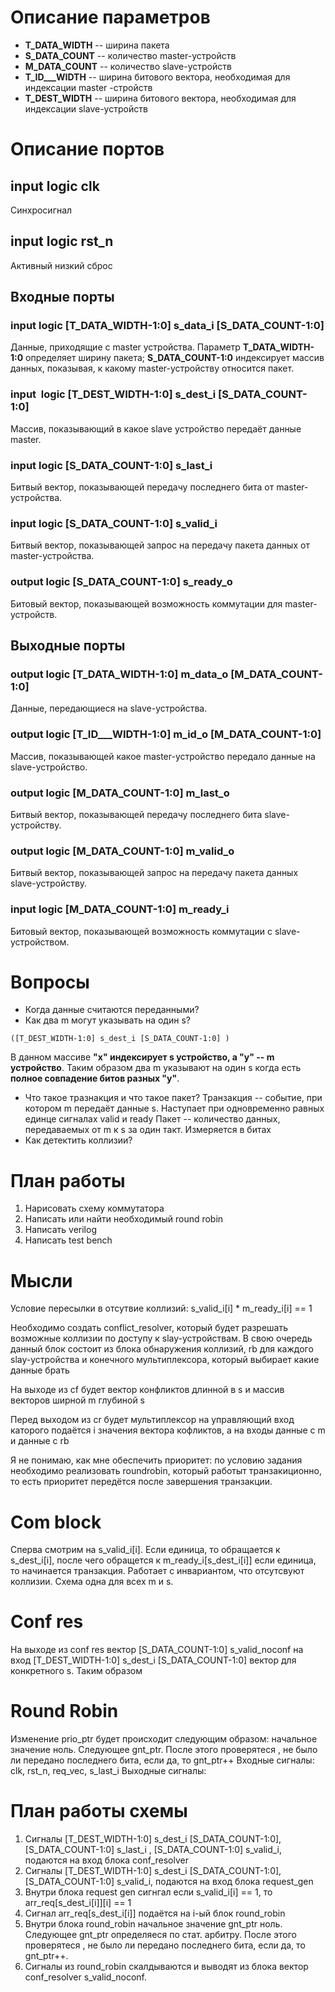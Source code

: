 # Описание параметров
- **T_DATA_WIDTH** -- ширина пакета
- **S_DATA_COUNT** -- количество master-устройств
- **M_DATA_COUNT** -- количество slave-устройств
- **T_ID___WIDTH** -- ширина битового вектора, необходимая для индексации master -стройств
- **T_DEST_WIDTH** -- ширина битового вектора, необходимая для индексации slave-устройств

# Описание портов
## input logic clk
Синхросигнал
## input logic rst_n 
Активный низкий сброс
## Входные порты
### input logic [T_DATA_WIDTH-1:0] s_data_i [S_DATA_COUNT-1:0]
Данные, приходящие с master устройства. Параметр **T_DATA_WIDTH-1:0** определяет ширину пакета; **S_DATA_COUNT-1:0** индексирует массив данных, показывая, к какому master-устройству относится пакет.
### input  logic [T_DEST_WIDTH-1:0] s_dest_i [S_DATA_COUNT-1:0]
Массив, показывающий в какое slave устройство передаёт данные master. 
### input logic [S_DATA_COUNT-1:0] s_last_i
Битвый вектор, показывающей передачу последнего бита от master-устройства.
### input logic [S_DATA_COUNT-1:0] s_valid_i
Битвый вектор, показывающей запрос на передачу пакета данных от master-устройства.
### output logic [S_DATA_COUNT-1:0] s_ready_o
Битовый вектор, показывающей возможность коммутации для master-устройств.
## Выходные порты
### output logic [T_DATA_WIDTH-1:0] m_data_o [M_DATA_COUNT-1:0]
Данные, передающиеся на slave-устройства.
### output logic [T_ID___WIDTH-1:0] m_id_o [M_DATA_COUNT-1:0]
Массив, показывающей какое master-устройство передало данные на slave-устройство.
### output logic [M_DATA_COUNT-1:0] m_last_o
Битвый вектор, показывающей передачу последнего бита slave-устройству.
### output logic [M_DATA_COUNT-1:0] m_valid_o
Битвый вектор, показывающей запрос на передачу пакета данных slave-устройству.
### input logic [M_DATA_COUNT-1:0] m_ready_i
Битовый вектор, показывающей возможность коммутации c slave-устройством.

# Вопросы
- Когда данные считаются переданными?
- Как два m могут указывать на один s? 
```
([T_DEST_WIDTH-1:0] s_dest_i [S_DATA_COUNT-1:0] )
```
В данном массиве **"x" индексирует s устройство, а "y" -- m устройство**. Таким образом два m указывают на один s когда есть **полное совпадение битов разных "y"**. 
- Что такое тразнакция и что такое пакет?
Транзакция -- событие, при котором m передаёт данные s. Наступает при одновременно  равных единце сигналах valid и ready
Пакет -- количество данных, передаваемых от m к s за один такт. Измеряется в битах
- Как детектить коллизии?
# План работы
1. Нарисовать схему коммутатора
2. Написать или найти необходимый round robin 
3. Написать verilog
4. Написать test bench

# Мысли
Условие пересылки в отсутвие коллизий: s_valid_i[i] * m_ready_i[i] == 1 

Необходимо создать conflict_resolver, который будет разрешать возможные коллизии по доступу к slay-устройствам. В свою очередь данный блок состоит из блока обнаружения коллизий, rb для каждого slay-устройства и конечного мультиплексора, который выбирает какие данные брать

На выходе из cf будет вектор конфликтов длинной в s и массив векторов ширной m глубиной s

Перед выходом из cr будет мультиплексор на управляющий вход каторого подаётся i значения вектора кофликтов, а на входы данные с m и данные с rb

Я не понимаю, как мне обеспечить приоритет: по условию задания необходимо реализовать roundrobin, который работыт транзакиционно, то есть приоритет передётся после завершения транзакции.
# Com block
Сперва смотрим на s_valid_i[i]. Если единица, то обращается к s_dest_i[i], после чего обращется к m_ready_i[s_dest_i[i]] если единица, то начинается транзакция. Работает с инвариантом, что отсутсвуют коллизии. Схема одна для всех m и s.
# Conf res
На выходе из conf res вектор [S_DATA_COUNT-1:0] s_valid_noconf на вход [T_DEST_WIDTH-1:0] s_dest_i [S_DATA_COUNT-1:0] вектор для конкретного s. Таким образом
# Round Robin
Изменение prio_ptr будет происходит следующим образом:
начальное значение ноль. Следующее gnt_ptr. После этого проверятеся , не было ли передано последнего бита, если да, то gnt_ptr++
Входные сигналы: clk, rst_n, req_vec, s_last_i
Выходные сигналы: 


# План работы схемы
1. Сигналы
    [T_DEST_WIDTH-1:0]  s_dest_i [S_DATA_COUNT-1:0],
	[S_DATA_COUNT-1:0] s_last_i ,
	[S_DATA_COUNT-1:0] s_valid_i,
	подаются на вход блока conf_resolver
2. Сигналы
    [T_DEST_WIDTH-1:0]  s_dest_i [S_DATA_COUNT-1:0],
	[S_DATA_COUNT-1:0] s_valid_i,
	подаются на вход блока request_gen
3. Внутри блока request gen сигнгал если s_valid_i[i] == 1, то arr_req[s_dest_i[i]][i] == 1 
4. Сигнал arr_req[s_dest_i[i]] подаётся на i-ый блок round_robin
5. Внутри блока round_robin начальное значение gnt_ptr ноль. Следующее gnt_ptr определяеся по стат. арбитру. После этого проверятеся , не было ли передано последнего бита, если да, то gnt_ptr++.
6. Сигналы из round_robin скалдываются и выводят из блока вектор conf_resolver s_valid_noconf.